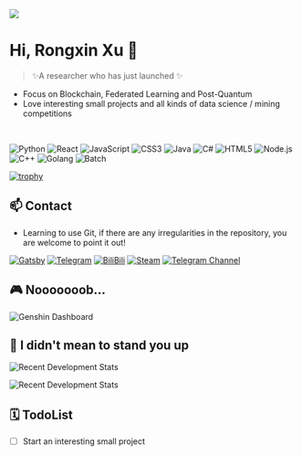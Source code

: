 ![](https://komarev.com/ghpvc/?username=whitebyebye&color=green)

<img align="right" src="https://github-readme-stats.vercel.app/api?username=WhiteByeBye&show_icons=true&custom_title=My GitHub Stats&hide_border=true" alt=""/>

# Hi, Rongxin Xu 👀

> ✨A researcher who has just launched ✨
>

<img align="right" src="https://github-readme-stats.vercel.app/api/top-langs?username=WhiteByeBye&layout=compact&count_private=false&hide_border=true" alt="">

* Focus on Blockchain, Federated Learning and Post-Quantum
* Love interesting small projects and all kinds of data science / mining competitions

<br/>

![Python](https://img.shields.io/badge/-Python-3776ab?style=flat-square&logo=python&logoColor=fff)
![React](https://img.shields.io/badge/-React-3178c6?style=flat-square&logo=React&logoColor=fff)
![JavaScript](https://img.shields.io/badge/-JavaScript-e5cd0c?style=flat-square&logo=JavaScript&logoColor=000)
![CSS3](https://img.shields.io/badge/-CSS3-1572b6?style=flat-square&logo=CSS3&labelColor=1572b6)
![Java](https://img.shields.io/badge/-Java-ce0000?style=flat-square&logo=Java&logoColor=fff)
![C#](https://img.shields.io/badge/-C%23-7f52ff?style=flat-square&logo=Csharp&logoColor=fff)
![HTML5](https://img.shields.io/badge/-HTML5-e34f26?style=flat-square&logo=HTML5&logoColor=fff)
![Node.js](https://img.shields.io/badge/-Node.js-339933?style=flat-square&logo=Node.js&logoColor=fff)
![C++](https://img.shields.io/badge/-C%2b%2b-cc961c?style=flat-square&logo=C%2b%2b&logoColor=fff)
![Golang](https://img.shields.io/badge/-Golang-00add8?style=flat-square&logo=go&logoColor=fff)
![Batch](https://img.shields.io/badge/-Batch-4d4d4d?style=flat-square&logo=windows%20terminal&logoColor=fff)

[![trophy](https://github-profile-trophy.vercel.app/?username=whitebyebye&margin-w=10)](https://github.com/ryo-ma/github-profile-trophy)

## 📫 Contact

* Learning to use Git, if there are any irregularities in the repository, you are welcome to point it out!

[![Gatsby](https://img.shields.io/badge/-Gastby-0e83cd?style=flat-square&logo=gatsby&logoColor=white)](https://rongxinxu.com/)
[![Telegram](https://img.shields.io/badge/Telegram-3db6f1?style=flat-square&logo=Telegram&logoColor=2ca5e0)](https://t.me/whitebye)
[![BiliBili](https://img.shields.io/badge/-Bilibili-00a1d6?style=flat-square&logo=bilibili&logoColor=fff)](https://space.bilibili.com/101772328)
[![Steam](https://img.shields.io/badge/-Steam-000000?style=flat-square&logo=steam&logoColor=white&labelColor=000000)](https://steamcommunity.com/id/rongxinxu)
[![Telegram Channel](https://img.shields.io/badge/Telegram%20Channel-3db6f1?style=flat-square&logo=Telegram&logoColor=2ca5e0)](https://t.me/rongxinxu)

## 🎮 Nooooooob…

![Genshin Dashboard](https://genshin-card.getloli.com/0-59/320075411.png)

## 🤔 I didn't mean to stand you up

![Recent Development Stats](https://github-readme-stats.vercel.app/api/wakatime?username=WhiteBye&layout=compact&hide=Text,AUTO_DETECTED,Other)

![Recent Development Stats](https://activity-graph.herokuapp.com/graph?username=whitebyebye&theme=github)

## 🗓️ TodoList

- [ ] Start an interesting small project
